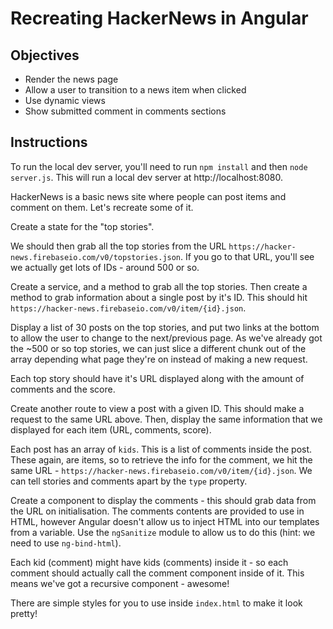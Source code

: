# Recreating HackerNews in Angular

## Objectives

- Render the news page
- Allow a user to transition to a news item when clicked
- Use dynamic views
- Show submitted comment in comments sections

## Instructions

To run the local dev server, you'll need to run `npm install` and then `node server.js`. This will run a local dev server at http://localhost:8080.

HackerNews is a basic news site where people can post items and comment on them. Let's recreate some of it.

Create a state for the "top stories".

We should then grab all the top stories from the URL `https://hacker-news.firebaseio.com/v0/topstories.json`. If you go to that URL, you'll see we actually get lots of IDs - around 500 or so.

Create a service, and a method to grab all the top stories. Then create a method to grab information about a single post by it's ID. This should hit `https://hacker-news.firebaseio.com/v0/item/{id}.json`.

Display a list of 30 posts on the top stories, and put two links at the bottom to allow the user to change to the next/previous page. As we've already got the ~500 or so top stories, we can just slice a different chunk out of the array depending what page they're on instead of making a new request.

Each top story should have it's URL displayed along with the amount of comments and the score.

Create another route to view a post with a given ID. This should make a request to the same URL above. Then, display the same information that we displayed for each item (URL, comments, score).

Each post has an array of `kids`. This is a list of comments inside the post. These again, are items, so to retrieve the info for the comment, we hit the same URL - `https://hacker-news.firebaseio.com/v0/item/{id}.json`. We can tell stories and comments apart by the `type` property.

Create a component to display the comments - this should grab data from the URL on initialisation. The comments contents are provided to use in HTML, however Angular doesn't allow us to inject HTML into our templates from a variable. Use the `ngSanitize` module to allow us to do this (hint: we need to use `ng-bind-html`).

Each kid (comment) might have kids (comments) inside it - so each comment should actually call the comment component inside of it. This means we've got a recursive component - awesome!

There are simple styles for you to use inside `index.html` to make it look pretty!